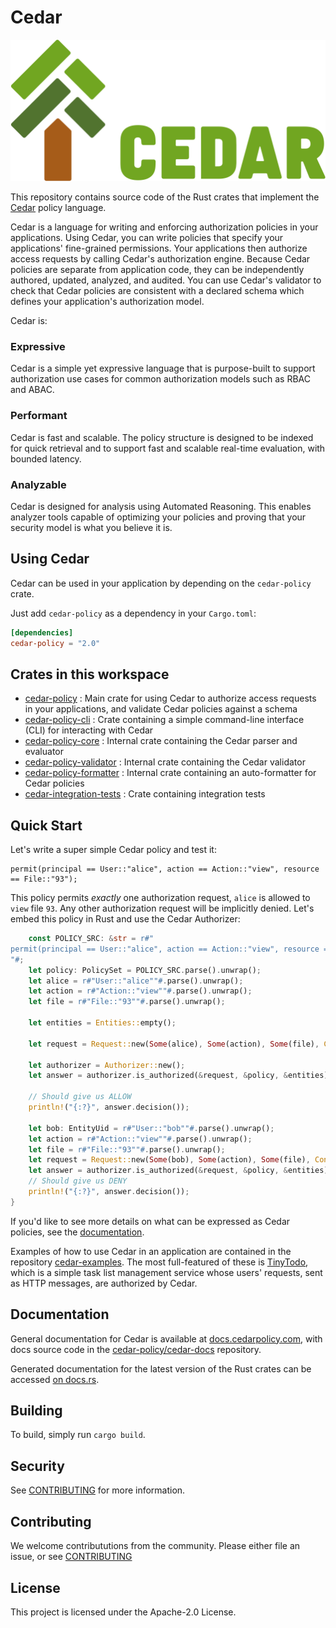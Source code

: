 # Cedar

![Cedar Logo](./logo.svg)

This repository contains source code of the Rust crates that implement the [Cedar](https://www.cedarpolicy.com/) policy language.

Cedar is a language for writing and enforcing authorization policies in your applications. Using Cedar, you can write policies that specify your applications' fine-grained permissions. Your applications then authorize access requests by calling Cedar's authorization engine. Because Cedar policies are separate from application code, they can be independently authored, updated, analyzed, and audited. You can use Cedar's validator to check that Cedar policies are consistent with a declared schema which defines your application's authorization model.

Cedar is: 
### Expressive 
Cedar is a simple yet expressive language that is purpose-built to support authorization use cases for common authorization models such as RBAC and ABAC.
### Performant
Cedar is fast and scalable. The policy structure is designed to be indexed for quick retrieval and to support fast and scalable real-time evaluation, with bounded latency.
### Analyzable 
Cedar is designed for analysis using Automated Reasoning. This enables analyzer tools capable of optimizing your policies and proving that your security model is what you believe it is.

## Using Cedar
Cedar can be used in your application by depending on the `cedar-policy` crate.

Just add `cedar-policy` as a dependency in your `Cargo.toml`:
```toml
[dependencies]
cedar-policy = "2.0"
```
## Crates in this workspace

* [cedar-policy](./cedar-policy) : Main crate for using Cedar to authorize access requests in your applications, and validate Cedar policies against a schema
* [cedar-policy-cli](./cedar-policy-cli) : Crate containing a simple command-line interface (CLI) for interacting with Cedar
* [cedar-policy-core](./cedar-policy-core) : Internal crate containing the Cedar parser and evaluator
* [cedar-policy-validator](./cedar-policy-validator) : Internal crate containing the Cedar validator 
* [cedar-policy-formatter](./cedar-policy-formatter) : Internal crate containing an auto-formatter for Cedar policies
* [cedar-integration-tests](./cedar-integration-tests) : Crate containing integration tests

## Quick Start

Let's write a super simple Cedar policy and test it:
```
permit(principal == User::"alice", action == Action::"view", resource == File::"93");
```
This policy permits _exactly_ one authorization request, `alice` is allowed to `view` file `93`. 
Any other authorization request will be implicitly denied. Let's embed this policy in Rust and use the Cedar Authorizer:

```rust
    const POLICY_SRC: &str = r#"
permit(principal == User::"alice", action == Action::"view", resource == File::"93");
"#;
    let policy: PolicySet = POLICY_SRC.parse().unwrap();
    let alice = r#"User::"alice""#.parse().unwrap();
    let action = r#"Action::"view""#.parse().unwrap();
    let file = r#"File::"93""#.parse().unwrap();

    let entities = Entities::empty();

    let request = Request::new(Some(alice), Some(action), Some(file), Context::empty());

    let authorizer = Authorizer::new();
    let answer = authorizer.is_authorized(&request, &policy, &entities);

    // Should give us ALLOW
    println!("{:?}", answer.decision());

    let bob: EntityUid = r#"User::"bob""#.parse().unwrap();
    let action = r#"Action::"view""#.parse().unwrap();
    let file = r#"File::"93""#.parse().unwrap();
    let request = Request::new(Some(bob), Some(action), Some(file), Context::empty());
    let answer = authorizer.is_authorized(&request, &policy, &entities);
    // Should give us DENY
    println!("{:?}", answer.decision());
}
```

If you'd like to see more details on what can be expressed as Cedar policies, see the [documentation](https://docs.cedarpolicy.com/what-is-cedar.html).

Examples of how to use Cedar in an application are contained in the repository [cedar-examples](https://github.com/cedar-policy/cedar-examples). The most full-featured of these is [TinyTodo](https://github.com/cedar-policy/cedar-examples/tree/main/tinytodo), which is a simple task list management service whose users' requests, sent as HTTP messages, are authorized by Cedar.

## Documentation

General documentation for Cedar is available at [docs.cedarpolicy.com](https://docs.cedarpolicy.com), with docs source code in the [cedar-policy/cedar-docs](https://github.com/cedar-policy/cedar-docs/) repository.

Generated documentation for the latest version of the Rust crates can be accessed
[on docs.rs](https://docs.rs/cedar-policy).

## Building

To build, simply run `cargo build`.

## Security

See [CONTRIBUTING](CONTRIBUTING.md#security-issue-notifications) for more information.

## Contributing

We welcome contribututions from the community. Please either file an issue, or see [CONTRIBUTING](CONTRIBUTING.md)

## License

This project is licensed under the Apache-2.0 License.

